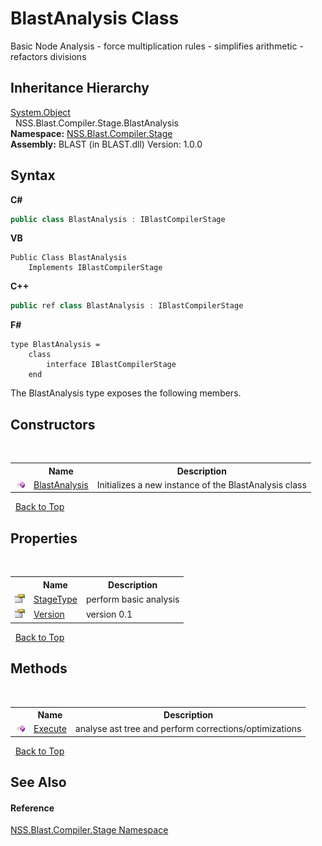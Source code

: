# BlastAnalysis Class
 

Basic Node Analysis - force multiplication rules - simplifies arithmetic - refactors divisions


## Inheritance Hierarchy
<a href="https://docs.microsoft.com/dotnet/api/system.object" target="_blank" rel="noopener noreferrer">System.Object</a><br />&nbsp;&nbsp;NSS.Blast.Compiler.Stage.BlastAnalysis<br />
**Namespace:**&nbsp;<a href="f44e629d-16ad-ce78-c6d1-bb239589698b.md">NSS.Blast.Compiler.Stage</a><br />**Assembly:**&nbsp;BLAST (in BLAST.dll) Version: 1.0.0

## Syntax

**C#**<br />
``` C#
public class BlastAnalysis : IBlastCompilerStage
```

**VB**<br />
``` VB
Public Class BlastAnalysis
	Implements IBlastCompilerStage
```

**C++**<br />
``` C++
public ref class BlastAnalysis : IBlastCompilerStage
```

**F#**<br />
``` F#
type BlastAnalysis =  
    class
        interface IBlastCompilerStage
    end
```

The BlastAnalysis type exposes the following members.


## Constructors
&nbsp;<table><tr><th></th><th>Name</th><th>Description</th></tr><tr><td>![Public method](media/pubmethod.gif "Public method")</td><td><a href="0ca4a0f7-c5ac-5498-f795-6e0feafd4b43.md">BlastAnalysis</a></td><td>
Initializes a new instance of the BlastAnalysis class</td></tr></table>&nbsp;
<a href="#blastanalysis-class">Back to Top</a>

## Properties
&nbsp;<table><tr><th></th><th>Name</th><th>Description</th></tr><tr><td>![Public property](media/pubproperty.gif "Public property")</td><td><a href="6725da70-4279-8ee6-cd03-238aa1eb1ca4.md">StageType</a></td><td>
perform basic analysis</td></tr><tr><td>![Public property](media/pubproperty.gif "Public property")</td><td><a href="adf0d3a0-a166-e6a7-63d9-c467cd81ea9d.md">Version</a></td><td>
version 0.1</td></tr></table>&nbsp;
<a href="#blastanalysis-class">Back to Top</a>

## Methods
&nbsp;<table><tr><th></th><th>Name</th><th>Description</th></tr><tr><td>![Public method](media/pubmethod.gif "Public method")</td><td><a href="3cb7a034-3671-2745-6fb4-085b36ee90c5.md">Execute</a></td><td>
analyse ast tree and perform corrections/optimizations</td></tr></table>&nbsp;
<a href="#blastanalysis-class">Back to Top</a>

## See Also


#### Reference
<a href="f44e629d-16ad-ce78-c6d1-bb239589698b.md">NSS.Blast.Compiler.Stage Namespace</a><br />